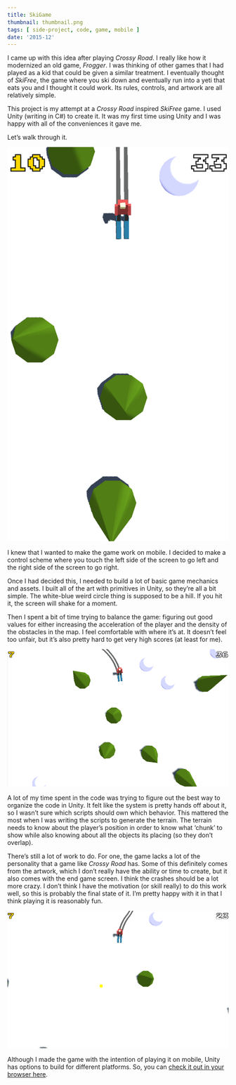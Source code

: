 ```yaml
---
title: SkiGame
thumbnail: thumbnail.png
tags: [ side-project, code, game, mobile ]
date: '2015-12'
---
```

I came up with this idea after playing _Crossy Road_. I really like how it modernized an old game, _Frogger_. I was thinking of other games that I had played as a kid that could be given a similar treatment. I eventually thought of _SkiFree_, the game where you ski down and eventually run into a yeti that eats you and I thought it could work. Its rules, controls, and artwork are all relatively simple.

This project is my attempt at a _Crossy Road_ inspired _SkiFree_ game. I used Unity (writing in C#) to create it. It was my first time using Unity and I was happy with all of the conveniences it gave me.

Let’s walk through it.

![Mobile screenshot](mobile-screenshot.png)

I knew that I wanted to make the game work on mobile. I decided to make a control scheme where you touch the left side of the screen to go left and the right side of the screen to go right.

Once I had decided this, I needed to build a lot of basic game mechanics and assets. I built all of the art with primitives in Unity, so they’re all a bit simple. The white-blue weird circle thing is supposed to be a hill. If you hit it, the screen will shake for a moment.

Then I spent a bit of time trying to balance the game: figuring out good values for either increasing the acceleration of the player and the density of the obstacles in the map. I feel comfortable with where it’s at. It doesn’t feel too unfair, but it’s also pretty hard to get very high scores (at least for me).

![Screenshot 1](screenshot1.png)

A lot of my time spent in the code was trying to figure out the best way to organize the code in Unity. It felt like the system is pretty hands off about it, so I wasn’t sure which scripts should own which behavior. This mattered the most when I was writing the scripts to generate the terrain. The terrain needs to know about the player’s position in order to know what ‘chunk’ to show while also knowing about all the objects its placing (so they don’t overlap).

There’s still a lot of work to do. For one, the game lacks a lot of the personality that a game like _Crossy Road_ has. Some of this definitely comes from the artwork, which I don’t really have the ability or time to create, but it also comes with the end game screen. I think the crashes should be a lot more crazy. I don’t think I have the motivation (or skill really) to do this work well, so this is probably the final state of it. I’m pretty happy with it in that I think playing it is reasonably fun.

![Screenshot 2](screenshot2.png)

Although I made the game with the intention of playing it on mobile, Unity has options to build for different platforms. So, you can [check it out in your browser here](http://ski-game.s3-website-us-west-2.amazonaws.com/).